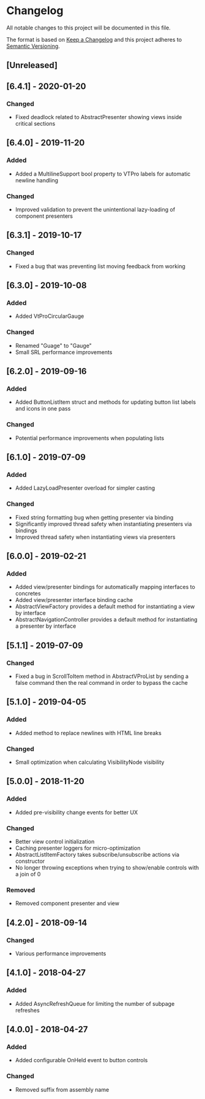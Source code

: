 # Changelog
All notable changes to this project will be documented in this file.

The format is based on [Keep a Changelog](http://keepachangelog.com/en/1.0.0/)
and this project adheres to [Semantic Versioning](http://semver.org/spec/v2.0.0.html).

## [Unreleased]

## [6.4.1] - 2020-01-20
### Changed
 - Fixed deadlock related to AbstractPresenter showing views inside critical sections

## [6.4.0] - 2019-11-20
### Added
 - Added a MultilineSupport bool property to VTPro labels for automatic newline handling

### Changed
 - Improved validation to prevent the unintentional lazy-loading of component presenters

## [6.3.1] - 2019-10-17
### Changed
 - Fixed a bug that was preventing list moving feedback from working

## [6.3.0] - 2019-10-08
### Added
 - Added VtProCircularGauge
 
### Changed
 - Renamed "Guage" to "Gauge"
 - Small SRL performance improvements

## [6.2.0] - 2019-09-16
### Added
 - Added ButtonListItem struct and methods for updating button list labels and icons in one pass
 
### Changed
 - Potential performance improvements when populating lists

## [6.1.0] - 2019-07-09
### Added
 - Added LazyLoadPresenter overload for simpler casting

### Changed
 - Fixed string formatting bug when getting presenter via binding
 - Significantly improved thread safety when instantiating presenters via bindings
 - Improved thread safety when instantiating views via presenters

## [6.0.0] - 2019-02-21
### Added
 - Added view/presenter bindings for automatically mapping interfaces to concretes
 - Added view/presenter interface binding cache
 - AbstractViewFactory provides a default method for instantiating a view by interface
 - AbstractNavigationController provides a default method for instantiating a presenter by interface

## [5.1.1] - 2019-07-09
### Changed
 - Fixed a bug in ScrollToItem method in AbstractVProList by sending a false command then the real command in order to bypass the cache

## [5.1.0] - 2019-04-05
### Added
 - Added method to replace newlines with HTML line breaks
 
### Changed
 - Small optimization when calculating VisibilityNode visibility

## [5.0.0] - 2018-11-20
### Added
 - Added pre-visibility change events for better UX

### Changed
 - Better view control initialization
 - Caching presenter loggers for micro-optimization
 - AbstractListItemFactory takes subscribe/unsubscribe actions via constructor
 - No longer throwing exceptions when trying to show/enable controls with a join of 0

### Removed
 - Removed component presenter and view

## [4.2.0] - 2018-09-14
### Changed
 - Various performance improvements

## [4.1.0] - 2018-04-27
### Added
 - Added AsyncRefreshQueue for limiting the number of subpage refreshes

## [4.0.0] - 2018-04-27
### Added
 - Added configurable OnHeld event to button controls
 
### Changed
 - Removed suffix from assembly name
